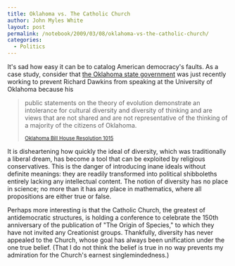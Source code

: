 ```yaml
---
title: Oklahoma vs. The Catholic Church
author: John Myles White
layout: post
permalink: /notebook/2009/03/08/oklahoma-vs-the-catholic-church/
categories:
  - Politics
---
```


It's sad how easy it can be to catalog American democracy's faults. As a case study, consider that [the Oklahoma state government](http://webserver1.lsb.state.ok.us/2009-10bills/HB/HR1015_hflr.rtf) was just recently working to prevent Richard Dawkins from speaking at the University of Oklahoma because his

<blockquote>
<p>public statements on the theory of evolution demonstrate an intolerance for cultural diversity and diversity of thinking and are views that are not shared and are not representative of the thinking of a majority of the citizens of Oklahoma.</p>

<small><a href="http://webserver1.lsb.state.ok.us/2009-10bills/HB/HR1015_hflr.rtf">Oklahoma Bill House Resolution 1015</a></small>
</blockquote>

It is disheartening how quickly the ideal of diversity, which was traditionally a liberal dream, has become a tool that can be exploited by religious conservatives. This is the danger of introducing inane ideals without definite meanings: they are readily transformed into political shibboleths entirely lacking any intellectual content. The notion of diversity has no place in science; no more than it has any place in mathematics, where all propositions are either true or false.

Perhaps more interesting is that the Catholic Church, the greatest of antidemocratic structures, is holding a conference to celebrate the 150th anniversary of the publication of "The Origin of Species," to which they have not invited any Creationist groups. Thankfully, diversity has never appealed to the Church, whose goal has always been unification under the one true belief. (That I do not think the belief is true in no way prevents my admiration for the Church's earnest singlemindedness.)
